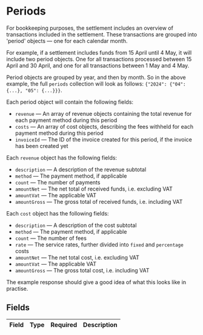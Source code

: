 # Periods

For bookkeeping purposes, the settlement includes an overview of transactions included in the settlement. These transactions are grouped into 'period' objects — one for each calendar month.

For example, if a settlement includes funds from 15 April until 4 May, it will include two period objects. One for all transactions processed between 15 April and 30 April, and one for all transactions between 1 May and 4 May.

Period objects are grouped by year, and then by month. So in the above example, the full `periods` collection will look as follows: `{"2024": {"04": {...}, "05": {...}}}`.

Each period object will contain the following fields:
* `revenue` — An array of revenue objects containing the total revenue for each payment method during this period
* `costs` — An array of cost objects, describing the fees withheld for each payment method during this period
* `invoiceId` — The ID of the invoice created for this period, if the invoice has been created yet

Each `revenue` object has the following fields:
* `description` — A description of the revenue subtotal
* `method` — The payment method, if applicable
* `count` — The number of payments
* `amountNet` — The net total of received funds, i.e. excluding VAT
* `amountVat` — The applicable VAT
* `amountGross` — The gross total of received funds, i.e. including VAT

Each `cost` object has the following fields:
* `description` — A description of the cost subtotal
* `method` — The payment method, if applicable
* `count` — The number of fees
* `rate` — The service rates, further divided into `fixed` and `percentage` costs
* `amountNet` — The net total cost, i.e. excluding VAT
* `amountVat` — The applicable VAT
* `amountGross` — The gross total cost, i.e. including VAT

The example response should give a good idea of what this looks like in practise.


## Fields

| Field       | Type        | Required    | Description |
| ----------- | ----------- | ----------- | ----------- |